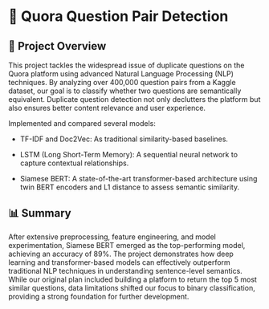 # 🧠 Quora Question Pair Detection
## 📘 Project Overview
This project tackles the widespread issue of duplicate questions on the Quora platform using advanced Natural Language Processing (NLP) techniques. By analyzing over 400,000 question pairs from a Kaggle dataset, our goal is to classify whether two questions are semantically equivalent. Duplicate question detection not only declutters the platform but also ensures better content relevance and user experience.

Implemented and compared several models:

- TF-IDF and Doc2Vec: As traditional similarity-based baselines.

- LSTM (Long Short-Term Memory): A sequential neural network to capture contextual relationships.

- Siamese BERT: A state-of-the-art transformer-based architecture using twin BERT encoders and L1 distance to assess semantic similarity.

## 📊 Summary
After extensive preprocessing, feature engineering, and model experimentation, Siamese BERT emerged as the top-performing model, achieving an accuracy of 89%. The project demonstrates how deep learning and transformer-based models can effectively outperform traditional NLP techniques in understanding sentence-level semantics. While our original plan included building a platform to return the top 5 most similar questions, data limitations shifted our focus to binary classification, providing a strong foundation for further development.
